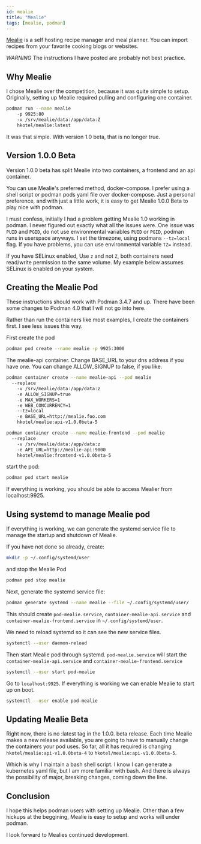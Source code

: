 ```yaml
---
id: mealie
title: "Mealie"
tags: [mealie, podman]
---
```


[Mealie](https://mealie.io/) is a self hosting recipe manager and meal planner. You can import recipes from your favorite cooking blogs or websites.

_WARNING_ The instructions I have posted are probably not best practice.

## Why Mealie

I chose Mealie over the competition, because it was quite simple to setup. Originally, setting up Mealie required pulling and configuring one container.

```bash
podman run --name mealie
    -p 9925:80
    -v /srv/mealie/data:/app/data:Z
    hkotel/mealie:latest
```

It was that simple. With version 1.0 beta, that is no longer true.

## Version 1.0.0 Beta

Version 1.0.0 beta has split Mealie into two containers, a frontend and an api container.

You can use Mealie's preferred method, docker-compose. I prefer using a shell script or podman pods yaml file over docker-compose. Just a personal preference, and with just a little work, it is easy to get Mealie 1.0.0 Beta to play nice with podman.

I must confess, initially I had a problem getting Mealie 1.0 working in podman. I never figured out exactly what all the issues were. One issue was `PUID` and `PGID`, do not use environmental variables `PUID` or `PGID`, podman runs in userspace anyways. I set the timezone, using podmans `--tz=local` flag. If you have problems, you can use environmental variable `TZ=` instead.

If you have SELinux enabled, Use `z` and not `Z`, both containers need read/write permission to the same volume. My example below assumes SELinux is enabled on your system.

## Creating the Mealie Pod

These instructions should work with Podman 3.4.7 and up. There have been some changes to Podman 4.0 that I will not go into here.

Rather than run the containers like most examples, I create the containers first. I see less issues this way.

First create the pod

```bash
podman pod create --name mealie -p 9925:3000
```

The mealie-api container. Change BASE_URL to your dns address if you have one. You can change ALLOW_SIGNUP to false, if you like.

```bash
podman container create --name mealie-api --pod mealie
  --replace
    -v /srv/mealie/data:/app/data:z
    -e ALLOW_SIGNUP=true
    -e MAX_WORKERS=1
    -e WEB_CONCURRENCY=1
    --tz=local
    -e BASE_URL=http://mealie.foo.com
    hkotel/mealie:api-v1.0.0beta-5
```

```bash
podman container create --name mealie-frontend --pod mealie
  --replace
    -v /srv/mealie/data:/app/data:z
    -e API_URL=http://mealie-api:9000
    hkotel/mealie:frontend-v1.0.0beta-5
```

start the pod:

```bash
podman pod start mealie
```

If everything is working, you should be able to access Mealier from localhost:9925.

## Using systemd to manage Mealie pod

If everything is working, we can generate the systemd service file to manage the startup and shutdown of Mealie.

If you have not done so already, create:

```bash
mkdir -p ~/.config/systemd/user
```

and stop the Mealie Pod

```bash
podman pod stop mealie
```

Next, generate the systemd service file:

```bash
podman generate systemd --name mealie --file ~/.config/systemd/user/
```

This should create `pod-mealie.service`, `container-mealie-api.service` and `container-mealie-frontend.service` in `~/.config/systemd/user`.

We need to reload systemd so it can see the new service files.

```bash
systemctl --user daemon-reload
```

Then start Mealie pod through systemd. `pod-mealie.service` will start the `container-mealie-api.service` and `container-mealie-frontend.service`

```bash
systemctl --user start pod-mealie
```

Go to `localhost:9925`. If everything is working we can enable Mealie to start up on boot.

```bash
systemctl --user enable pod-mealie
```

## Updating Mealie Beta

Right now, there is no :latest tag in the 1.0.0. beta release. Each time Mealie makes a new release available, you are going to have to manually change the containers your pod uses. So far, all it has required is changing `hkotel/mealie:api-v1.0.0beta-4` to `hkotel/mealie:api-v1.0.0beta-5`.

Which is why I maintain a bash shell script. I know I can generate a kubernetes yaml file, but I am more familiar with bash. And there is always the possibility of major, breaking changes, coming down the line.

## Conclusion

I hope this helps podman users with setting up Mealie. Other than a few hickups at the beggining, Mealie is easy to setup and works will under podman.

I look forward to Mealies continued development.
